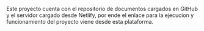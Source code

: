 Este proyecto cuenta con el repositorio de documentos cargados en GitHub y el servidor cargado desde Netlify, por ende el enlace para la ejecucion y funcionamiento del proyecto viene desde esta plataforma.
